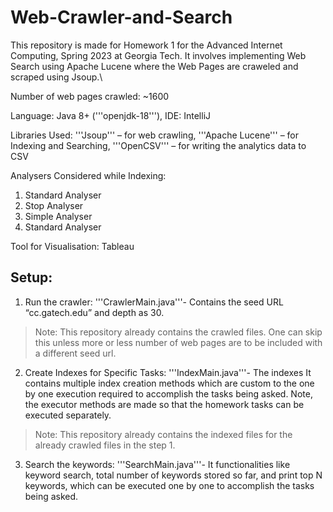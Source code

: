 # Web-Crawler-and-Search
This repository is made for Homework 1 for the Advanced Internet Computing, Spring 2023 at Georgia Tech. It involves implementing Web Search using Apache Lucene where the Web Pages are craweled and scraped using Jsoup.\


Number of web pages crawled: ~1600

Language: Java 8+ ('''openjdk-18'''), IDE: IntelliJ

Libraries Used: '''Jsoup''' – for web crawling, '''Apache Lucene''' – for Indexing and Searching, '''OpenCSV''' – for writing the analytics data to CSV

Analysers Considered while Indexing:
1.	Standard Analyser
2.	Stop Analyser
3.	Simple Analyser
4.	Standard Analyser

Tool for Visualisation: Tableau 

## Setup: 

1. Run the crawler: '''CrawlerMain.java'''- Contains the seed URL “cc.gatech.edu” and depth as 30. 
> Note: This repository already contains the crawled files. One can skip this unless more or less number of web pages are to be included with a different seed url. 

2. Create Indexes for Specific Tasks: '''IndexMain.java'''- The indexes It contains multiple  index creation methods which are custom to the one by one execution required to accomplish the tasks being asked. Note, the executor methods are made so that the homework tasks can be executed separately. 
> Note: This repository already contains the indexed files for the already crawled files in the step 1. 

3. Search the keywords: '''SearchMain.java'''- It functionalities like keyword search, total number of keywords stored so far, and print top N keywords, which can be executed one by one to accomplish the tasks being asked.





